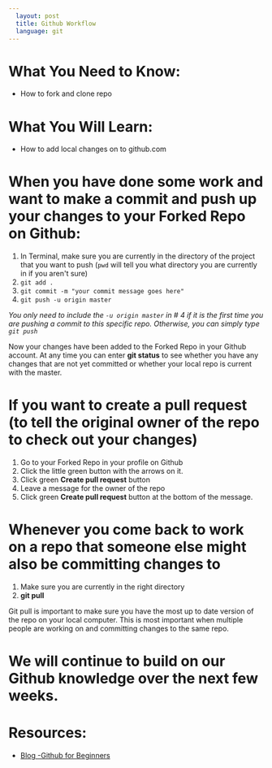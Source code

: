 ```yaml
---
  layout: post
  title: Github Workflow
  language: git
---
```

# What You Need to Know:
+ How to fork and clone repo

#  What You Will Learn:
+ How to add local changes on to github.com

# When you have done some work and want to make a commit and push up your changes to your Forked Repo on Github:
1. In Terminal, make sure you are currently in the directory of the project that you want to push (`pwd` will tell you what directory you are currently in if you aren't sure)
2. `git add .`
3. `git commit -m "your commit message goes here"`
4. `git push -u origin master`

*You only need to include the `-u origin master` in # 4 if it is the first time you are pushing a commit to this specific repo. Otherwise, you can simply type `git push`*

Now your changes have been added to the Forked Repo in your Github account. At any time you can enter **git status** to see whether you have any changes that are not yet committed or whether your local repo is current with the master.


# If you want to create a pull request (to tell the original owner of the repo to check out your changes)
1. Go to your Forked Repo in your profile on Github
2. Click the little green button with the arrows on it.
3. Click green **Create pull request** button
4. Leave a message for the owner of the repo
5. Click green **Create pull request** button at the bottom of the message.

# Whenever you come back to work on a repo that someone else might also be committing changes to
1. Make sure you are currently in the right directory
2. **git pull**


Git pull is important to make sure you have the most up to date version of the repo on your local computer. This is most important when multiple people are working on and committing changes to the same repo.

# We will continue to build on our Github knowledge over the next few weeks.

# Resources:

* [Blog -Github for Beginners](http://readwrite.com/2013/09/30/understanding-github-a-journey-for-beginners-part-1)
